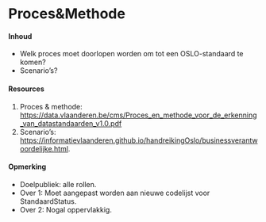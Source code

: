 # Proces&Methode
#### Inhoud
* Welk proces moet doorlopen worden om tot een OSLO-standaard te komen?
* Scenario’s?
#### Resources
1. Proces & methode: https://data.vlaanderen.be/cms/Proces_en_methode_voor_de_erkenning_van_datastandaarden_v1.0.pdf
2. Scenario’s: https://informatievlaanderen.github.io/handreikingOslo/businessverantwoordelijke.html.
#### Opmerking
* Doelpubliek: alle rollen.
* Over 1: Moet aangepast worden aan nieuwe codelijst voor StandaardStatus.
* Over 2: Nogal oppervlakkig.
